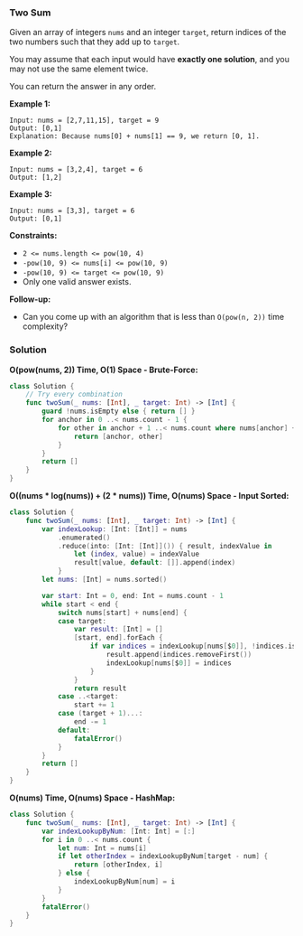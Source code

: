 ### Two Sum

Given an array of integers `nums` and an integer `target`, return indices of the two numbers such that they add up to `target`.

You may assume that each input would have __exactly one solution__, and you may not use the same element twice.

You can return the answer in any order.

__Example 1:__
```
Input: nums = [2,7,11,15], target = 9
Output: [0,1]
Explanation: Because nums[0] + nums[1] == 9, we return [0, 1].
```
__Example 2:__
```
Input: nums = [3,2,4], target = 6
Output: [1,2]
```
__Example 3:__
```
Input: nums = [3,3], target = 6
Output: [0,1]
```

__Constraints:__
* `2 <= nums.length <= pow(10, 4)`
* `-pow(10, 9) <= nums[i] <= pow(10, 9)`
* `-pow(10, 9) <= target <= pow(10, 9)`
* Only one valid answer exists.

__Follow-up:__ 
* Can you come up with an algorithm that is less than `O(pow(n, 2))` time complexity?

### Solution
__O(pow(nums, 2)) Time, O(1) Space - Brute-Force:__
```Swift
class Solution {
    // Try every combination
    func twoSum(_ nums: [Int], _ target: Int) -> [Int] {
        guard !nums.isEmpty else { return [] }
        for anchor in 0 ..< nums.count - 1 {
            for other in anchor + 1 ..< nums.count where nums[anchor] + nums[other] == target {
                return [anchor, other]
            }
        }
        return []
    }
}
```
__O((nums * log(nums)) + (2 * nums)) Time, O(nums) Space - Input Sorted:__
```Swift
class Solution {
    func twoSum(_ nums: [Int], _ target: Int) -> [Int] {
        var indexLookup: [Int: [Int]] = nums
            .enumerated()
            .reduce(into: [Int: [Int]]()) { result, indexValue in
                let (index, value) = indexValue
                result[value, default: []].append(index)
            }
        let nums: [Int] = nums.sorted()

        var start: Int = 0, end: Int = nums.count - 1
        while start < end {
            switch nums[start] + nums[end] {
            case target:
                var result: [Int] = []
                [start, end].forEach {
                    if var indices = indexLookup[nums[$0]], !indices.isEmpty {
                        result.append(indices.removeFirst())
                        indexLookup[nums[$0]] = indices
                    }
                }
                return result
            case ..<target:
                start += 1
            case (target + 1)...:
                end -= 1
            default:
                fatalError()
            }
        }
        return []
    }
}
```
__O(nums) Time, O(nums) Space - HashMap:__
```Swift
class Solution {
    func twoSum(_ nums: [Int], _ target: Int) -> [Int] {
        var indexLookupByNum: [Int: Int] = [:]
        for i in 0 ..< nums.count {
            let num: Int = nums[i]
            if let otherIndex = indexLookupByNum[target - num] {
                return [otherIndex, i]
            } else {
                indexLookupByNum[num] = i
            }
        }
        fatalError()
    }
}
```
